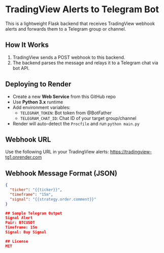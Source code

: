 # TradingView Alerts to Telegram Bot

This is a lightweight Flask backend that receives TradingView webhook alerts and forwards them to a Telegram group or channel.

## How It Works

1. TradingView sends a POST webhook to this backend.
2. The backend parses the message and relays it to a Telegram chat via bot API.

## Deploying to Render

- Create a new **Web Service** from this GitHub repo
- Use **Python 3.x** runtime
- Add environment variables:
  - `TELEGRAM_TOKEN`: Bot token from @BotFather
  - `TELEGRAM_CHAT_ID`: Chat ID of your target group/channel
- Render will auto-detect the `Procfile` and run `python main.py`

## Webhook URL

Use the following URL in your TradingView alerts:
https://tradingview-tg1.onrender.com

## Webhook Message Format (JSON)

```json
{
  "ticker": "{{ticker}}",
  "timeframe": "15m",
  "signal": "{{strategy.order.comment}}"
}

## Sample Telegram Output
Signal Alert
Pair: BTCUSDT
Timeframe: 15m
Signal: Buy Signal

## License
MIT